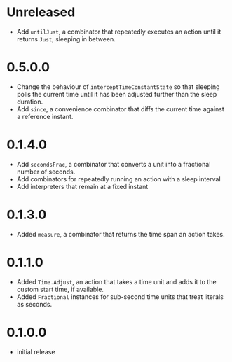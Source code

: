 # Unreleased

* Add `untilJust`, a combinator that repeatedly executes an action until it returns `Just`, sleeping in between.

# 0.5.0.0
* Change the behaviour of `interceptTimeConstantState` so that sleeping polls the current time until it has been
  adjusted further than the sleep duration.
* Add `since`, a convenience combinator that diffs the current time against a reference instant.

# 0.1.4.0
* Add `secondsFrac`, a combinator that converts a unit into a fractional number of seconds.
* Add combinators for repeatedly running an action with a sleep interval
* Add interpreters that remain at a fixed instant

# 0.1.3.0
* Added `measure`, a combinator that returns the time span an action takes.

# 0.1.1.0
* Added `Time.Adjust`, an action that takes a time unit and adds it to the custom start time, if available.
* Added `Fractional` instances for sub-second time units that treat literals as seconds.

# 0.1.0.0
* initial release
